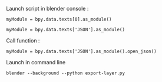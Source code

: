 Launch script in blender console :  
```
myModule = bpy.data.texts[0].as_module()
```
```
myModule = bpy.data.texts['JSON'].as_module()
```

Call function :
```
myModule = bpy.data.texts['JSON'].as_module().open_json()
```

Launch in command line
```
blender --background --python export-layer.py
```
